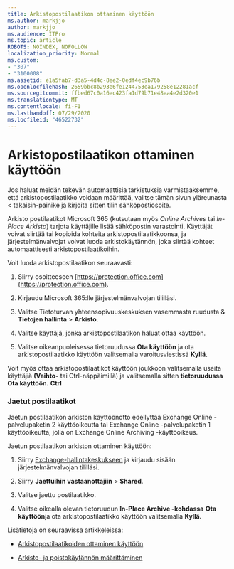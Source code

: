```yaml
---
title: Arkistopostilaatikon ottaminen käyttöön
ms.author: markjjo
author: markjjo
ms.audience: ITPro
ms.topic: article
ROBOTS: NOINDEX, NOFOLLOW
localization_priority: Normal
ms.custom:
- "307"
- "3100008"
ms.assetid: e1a5fab7-d3a5-4d4c-8ee2-0edf4ec9b76b
ms.openlocfilehash: 2659bbc8b293e6fe1244753ea179258e12281acf
ms.sourcegitcommit: ffbed67c0a16ec423fa1d79b71e48ea4e2d320e1
ms.translationtype: MT
ms.contentlocale: fi-FI
ms.lasthandoff: 07/29/2020
ms.locfileid: "46522732"
---
```

# <a name="enable-an-archive-mailbox"></a>Arkistopostilaatikon ottaminen käyttöön

Jos haluat meidän tekevän automaattisia tarkistuksia varmistaaksemme, että arkistopostilaatikko voidaan määrittää, valitse tämän sivun yläreunasta < takaisin-painike ja kirjoita sitten tilin sähköpostiosoite.

Arkisto postilaatikot Microsoft 365 (kutsutaan myös *Online Archives* tai *In-Place Arkisto*) tarjota käyttäjille lisää sähköpostin varastointi. Käyttäjät voivat siirtää tai kopioida kohteita arkistopostilaatikkoonsa, ja järjestelmänvalvojat voivat luoda arkistokäytännön, joka siirtää kohteet automaattisesti arkistopostilaatikoihin.
  
Voit luoda arkistopostilaatikon seuraavasti:
  
1. Siirry osoitteeseen [https://protection.office.com](https://protection.office.com).

2. Kirjaudu Microsoft 365:lle järjestelmänvalvojan tililläsi.

3. Valitse Tietoturvan yhteensopivuuskeskuksen vasemmasta ruudusta &amp; **Tietojen hallinta** \> **Arkisto**.

4. Valitse käyttäjä, jonka arkistopostilaatikon haluat ottaa käyttöön.

5. Valitse oikeanpuoleisessa tietoruudussa **Ota käyttöön** ja ota arkistopostilaatikko käyttöön valitsemalla varoitusviestissä **Kyllä.**

Voit myös ottaa arkistopostilaatikot käyttöön joukkoon valitsemalla useita käyttäjiä **(Vaihto-** tai Ctrl-näppäimillä) ja valitsemalla sitten **tietoruudussa Ota käyttöön.** **Ctrl**
  
### <a name="shared-mailboxes"></a>Jaetut postilaatikot

Jaetun postilaatikon arkiston käyttöönotto edellyttää Exchange Online -palvelupaketin 2 käyttöoikeutta tai Exchange Online -palvelupaketin 1 käyttöoikeutta, jolla on Exchange Online Archiving -käyttöoikeus.  

Jaetun postilaatikon arkiston ottaminen käyttöön:

1. Siirry [Exchange-hallintakeskukseen](https://outlook.office365.com/ecp) ja kirjaudu sisään järjestelmänvalvojan tililläsi.

2. Siirry **Jaettuihin vastaanottajiin**  >  **Shared**.

3. Valitse jaettu postilaatikko.

4. Valitse oikealla olevan tietoruudun **In-Place Archive -kohdassa** **Ota käyttöön**ja ota arkistopostilaatikko käyttöön valitsemalla **Kyllä.**

Lisätietoja on seuraavissa artikkeleissa:
  
- [Arkistopostilaatikoiden ottaminen käyttöön](https://docs.microsoft.com/microsoft-365/compliance/enable-archive-mailboxes)

- [Arkisto- ja poistokäytännön määrittäminen](https://docs.microsoft.com//office365/securitycompliance/set-up-an-archive-and-deletion-policy-for-mailboxes)
